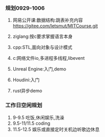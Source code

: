### 规划0929-1006
1. 网易公开课:数据结构:跳表补充内容
https://gitee.com/letsmut/MITCourse.git

2. ziglang:按c要求掌握语言本身

3. cpp:STL,面向对象与设计模式

4. c:网络文件io,多进程多线程,libevent

5. Unreal Engine:入门,demo

6. Houdini:入门
7. rust异步demo

### 工作日空闲规划
1. 9-9.5
吃饭,休闲娱乐,洗澡
2. 9.5-11/11.5
coding
3. 11.5-12.5
娱乐或直接定时关机边听歌边休息
